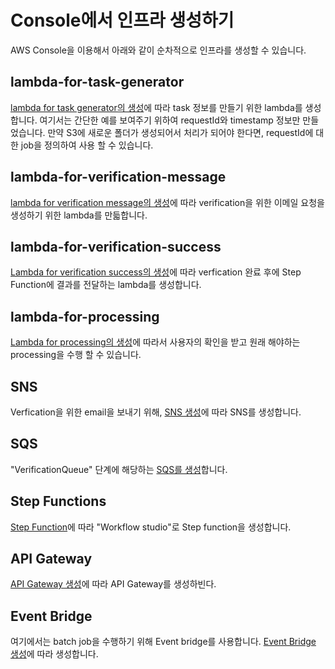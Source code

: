 # Console에서 인프라 생성하기 

AWS Console을 이용해서 아래와 같이 순차적으로 인프라를 생성할 수 있습니다. 

## lambda-for-task-generator


[lambda for task generator의 생성](https://github.com/kyopark2014/case-study-wait-for-callback/blob/main/console/task-generator.md)에 따라 task 정보를 만들기 위한 lambda를 생성합니다. 여기서는 간단한 예를 보여주기 위하여 requestId와 timestamp 정보만 만들었습니다. 만약 S3에 새로운 폴더가 생성되어서 처리가 되어야 한다면, requestId에 대한 job을 정의하여 사용 할 수 있습니다. 

## lambda-for-verification-message

[lambda for verification message의 생성](https://github.com/kyopark2014/case-study-wait-for-callback/blob/main/console/verificiation-message.md)에 따라 verification을 위한 이메일 요청을 생성하기 위한 lambda를 만듧합니다. 

## lambda-for-verification-success

[Lambda for verification success의 생성](https://github.com/kyopark2014/case-study-wait-for-callback/blob/main/console/verification-success.md)에 따라 verfication 완료 후에 Step Function에 결과를 전달하는 lambda를 생성합니다.

## lambda-for-processing

[Lambda for processing의 생성](https://github.com/kyopark2014/case-study-wait-for-callback/blob/main/console/processing.md)에 따라서 사용자의 확인을 받고 원래 해야하는 processing을 수행 할 수 있습니다. 

## SNS 

Verfication을 위한 email을 보내기 위해, [SNS 생성](https://github.com/kyopark2014/case-study-wait-for-callback/blob/main/console/sns.md)에 따라 SNS를 생성합니다. 

## SQS 

"VerificationQueue" 단계에 해당하는 [SQS를 생성](https://github.com/kyopark2014/case-study-wait-for-callback/blob/main/console/sqs.md)합니다. 


## Step Functions

[Step Function](https://github.com/kyopark2014/case-study-wait-for-callback/blob/main/console/step-function.md)에 따라 "Workflow studio"로 Step function을 생성합니다. 

## API Gateway

[API Gateway 생성](https://github.com/kyopark2014/case-study-wait-for-callback/blob/main/console/api-gw.md)에 따라 API Gateway를 생성하빈다. 

## Event Bridge

여기에서는 batch job을 수행하기 위해 Event bridge를 사용합니다. [Event Bridge 생성](https://github.com/kyopark2014/case-study-wait-for-callback/blob/main/console/event-bridge.md)에 따라 생성합니다. 

